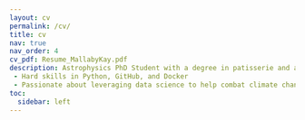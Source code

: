 ```yaml
---
layout: cv
permalink: /cv/
title: cv
nav: true
nav_order: 4
cv_pdf: Resume_MallabyKay.pdf
description: Astrophysics PhD Student with a degree in patisserie and a love for hiking.
 - Hard skills in Python, GitHub, and Docker
 - Passionate about leveraging data science to help combat climate change
toc:
  sidebar: left
---
```

